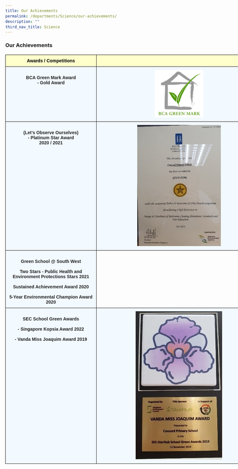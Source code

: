 ```yaml
---
title: Our Achievements
permalink: /departments/Science/our-achievements/
description: ""
third_nav_title: Science
---
```

<h3><b>Our Achievements<br></b></h3)
<body>
<br>	
</body>

<style type="text/css">
.tg  {border-collapse:collapse;border-spacing:0;margin:0px auto;}
.tg td{border-color:black;border-style:solid;border-width:1px;font-family:Arial, sans-serif;font-size:14px;
  overflow:hidden;padding:10px 5px;word-break:normal;}
.tg th{border-color:black;border-style:solid;border-width:1px;font-family:Arial, sans-serif;font-size:14px;
  font-weight:normal;overflow:hidden;padding:10px 5px;word-break:normal;}
.tg .tg-da8v{background-color:#F2F9FF;color:#222;text-align:center;vertical-align:top}
.tg .tg-r129{background-color:#F2F9FF;color:#222;text-align:center;vertical-align:middle}
.tg .tg-d0eu{background-color:#F2F9FF;color:#222;text-align:center;vertical-align:top}
.tg .tg-a5i5{background-color:#FFFFCC;color:#000;font-weight:bold;text-align:center;vertical-align:top}
.tg .tg-i38w{background-color:#F2F9FF;color:#222;font-weight:bold;text-align:center;vertical-align:top}
</style>

<table class="tg" style="undefined;table-layout: fixed; width: 807px">
<colgroup>
<col style="width: 286px">
<col style="width: 521px">
</colgroup>
<tbody>
  <tr>
    <td class="tg-a5i5">Awards / Competitions</td>
    <td class="tg-a5i5"></td>
  </tr>
  <tr>
		<td class="tg-d0eu"><br><b>BCA Green Mark Award</b><br>- Gold Award<br> </td>
    <td class="tg-da8v"><img style="width:30%" src="/images/Greenmark.png"></td>
  </tr>

  <tr>
    <td class="tg-d0eu"><br><b>(Let’s Observe Ourselves)</b><br>- Platinum Star Award<br> 2020 / 2021</td>
    <td class="tg-da8v"><img src="/images/cce2.jpeg"></td>
  </tr>
	<tr>
    <td class="tg-d0eu"><br><b>Green School @ South West</b><br><br>Two Stars - Public Health and Environment Protections Stars 2021<br><br>Sustained Achievement Award 2020<br><br>5-Year Environmental Champion Award 2020 </td>
  </tr>
  <tr>
		<td class="tg-d0eu"><br><b>SEC School Green Awards</b><br><br> - Singapore Kopsia Award 2022<br><br>- Vanda Miss Joaquim Award 2019</td>
    <td class="tg-da8v"><img src="/images/cce3.jpeg"></td>
  </tr>
</tbody>
</table>
